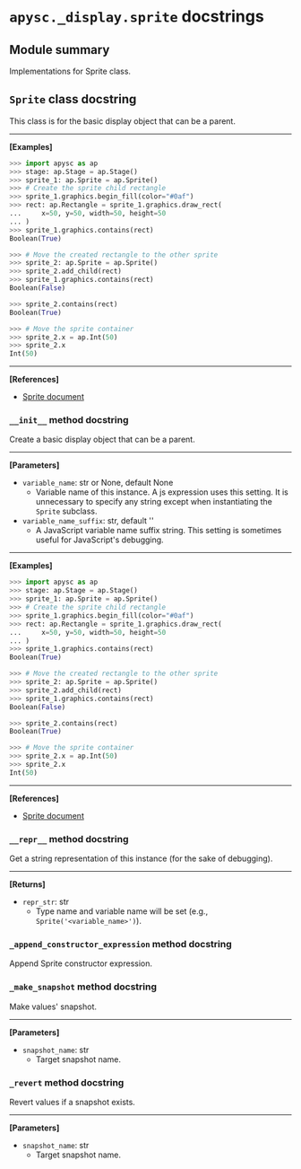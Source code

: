 # `apysc._display.sprite` docstrings

## Module summary

Implementations for Sprite class.

## `Sprite` class docstring

This class is for the basic display object that can be a parent.<hr>

**[Examples]**

```py
>>> import apysc as ap
>>> stage: ap.Stage = ap.Stage()
>>> sprite_1: ap.Sprite = ap.Sprite()
>>> # Create the sprite child rectangle
>>> sprite_1.graphics.begin_fill(color="#0af")
>>> rect: ap.Rectangle = sprite_1.graphics.draw_rect(
...     x=50, y=50, width=50, height=50
... )
>>> sprite_1.graphics.contains(rect)
Boolean(True)

>>> # Move the created rectangle to the other sprite
>>> sprite_2: ap.Sprite = ap.Sprite()
>>> sprite_2.add_child(rect)
>>> sprite_1.graphics.contains(rect)
Boolean(False)

>>> sprite_2.contains(rect)
Boolean(True)

>>> # Move the sprite container
>>> sprite_2.x = ap.Int(50)
>>> sprite_2.x
Int(50)
```

<hr>

**[References]**

- [Sprite document](https://simon-ritchie.github.io/apysc/en/sprite.html)

### `__init__` method docstring

Create a basic display object that can be a parent.<hr>

**[Parameters]**

- `variable_name`: str or None, default None
  - Variable name of this instance. A js expression uses this setting. It is unnecessary to specify any string except when instantiating the `Sprite` subclass.
- `variable_name_suffix`: str, default ''
  - A JavaScript variable name suffix string. This setting is sometimes useful for JavaScript's debugging.

<hr>

**[Examples]**

```py
>>> import apysc as ap
>>> stage: ap.Stage = ap.Stage()
>>> sprite_1: ap.Sprite = ap.Sprite()
>>> # Create the sprite child rectangle
>>> sprite_1.graphics.begin_fill(color="#0af")
>>> rect: ap.Rectangle = sprite_1.graphics.draw_rect(
...     x=50, y=50, width=50, height=50
... )
>>> sprite_1.graphics.contains(rect)
Boolean(True)

>>> # Move the created rectangle to the other sprite
>>> sprite_2: ap.Sprite = ap.Sprite()
>>> sprite_2.add_child(rect)
>>> sprite_1.graphics.contains(rect)
Boolean(False)

>>> sprite_2.contains(rect)
Boolean(True)

>>> # Move the sprite container
>>> sprite_2.x = ap.Int(50)
>>> sprite_2.x
Int(50)
```

<hr>

**[References]**

- [Sprite document](https://simon-ritchie.github.io/apysc/en/sprite.html)

### `__repr__` method docstring

Get a string representation of this instance (for the sake of debugging).<hr>

**[Returns]**

- `repr_str`: str
  - Type name and variable name will be set (e.g., `Sprite('<variable_name>')`).

### `_append_constructor_expression` method docstring

Append Sprite constructor expression.

### `_make_snapshot` method docstring

Make values' snapshot.<hr>

**[Parameters]**

- `snapshot_name`: str
  - Target snapshot name.

### `_revert` method docstring

Revert values if a snapshot exists.<hr>

**[Parameters]**

- `snapshot_name`: str
  - Target snapshot name.